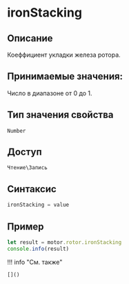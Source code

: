 # ironStacking

## Описание
Коеффициент укладки железа ротора.

## Принимаемые значения:
Число в диапазоне от 0 до 1.

## Тип значения свойства
`Number`

## Доступ
`Чтение\Запись`

## Синтаксис
```javascript
ironStacking = value
```

## Пример
```javascript linenums="1"
let result = motor.rotor.ironStacking
console.info(result)
```

!!! info "См. также"

    []()

